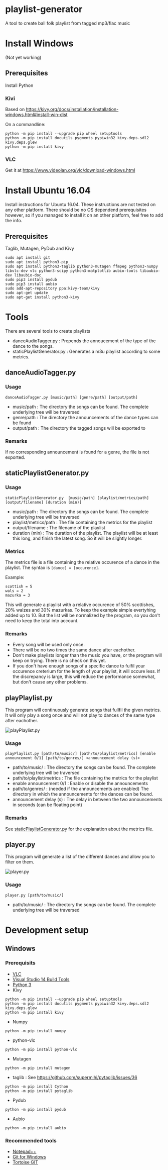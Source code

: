 # playlist-generator
A tool to create ball folk playlist from tagged mp3/flac music

# Install Windows
(Not yet working)

## Prerequisites
Install Python

### Kivi
Based on https://kivy.org/docs/installation/installation-windows.html#install-win-dist

On a commandline:
```
python -m pip install --upgrade pip wheel setuptools
python -m pip install docutils pygments pypiwin32 kivy.deps.sdl2 kivy.deps.glew 
python -m pip install kivy
```
### VLC
Get it at https://www.videolan.org/vlc/download-windows.html

# Install Ubuntu 16.04
Install instructions for Ubuntu 16.04. 
These instructions are not tested on any other platform.
There should be no OS dependend prerequisites however, so if you managed to install it on an other platform, feel free to add the info.

## Prerequisites
Taglib, Mutagen, PyDub and Kivy

```
sudo apt install git
sudo apt install python3-pip
sudo apt install python3-taglib python3-mutagen ffmpeg python3-numpy libvlc-dev vlc python3-scipy python3-matplotlib aubio-tools libaubio-dev libaubio-doc
sudo pip3 install pydub
sudo pip3 install aubio
sudo add-apt-repository ppa:kivy-team/kivy
sudo apt-get update
sudo apt-get install python3-kivy
```


# Tools
There are several tools to create playlists

* danceAudioTagger.py : Prepends the annoucement of the type of the dance to the songs.
* staticPlaylistGenerator.py : Generates a m3u playlist according to some metrics.

## danceAudioTagger.py
### Usage 
```
danceAudioTagger.py [music/path] [genre/path] [output/path]
```
* music/path : The directory the songs can be found. The complete underlying tree will be traversed
* genre/path : The directory the announcements of the dance types can be found
* output/path : The directory the tagged songs will be exported to

### Remarks
If no corresponding announcement is found for a genre, the file is not exported.

## staticPlaylistGenerator.py
### Usage 
```
staticPlaylistGenerator.py  [music/path] [playlist/metrics/path] [output/filename] [duration (min)]
```

* music/path : The directory the songs can be found. The complete underlying tree will be traversed
* playlist/metrics/path : The file containing the metrics for the playlist
* output/filename : The filename of the playlist
* duration (min) : The duration of the playlist. The playlist will be at least this long, and finish the latest song. So it will be slightly longer.

### Metrics
The metrics file is a file containing the relative occurence of a dance in the playlist.
The syntax is ```[dance] = [occurence]```.

Example:
```
scottish = 5
wals = 2
mazurka = 3
```

This will generate a playlist with a relative occurence of 50% scottishes, 20% walzes and 30% mazurkas.
To keep the example simple evertyhing added up to 10.
But the list will be normalized by the program, so you don't need to keep the total into account.


### Remarks
* Every song will be used only once.
* There will be no two times the same dance after eachother.
* Don't make playlists longer than the music you have, or the program will keep on trying. There is no check on this yet.
* If you don't have enough songs of a specific dance to fulfil your occurence creterium for the length of your playlist, it will occure less. If the discrepancy is large, this will reduce the performance somewhat, but don't cause any other problems.

## playPlaylist.py
This program will continuously generate songs that fullfil the given metrics. 
It will only play a song once and will not play to dances of the same type after eachother.

![playPlaylist.py](Documentation/playPlaylist.png)

### Usage
```
playPlaylist.py [path/to/music/] [path/to/playlist/metrics] [enable announcement 0/1] [path/to/genres/] <announcement delay (s)> 
```

* path/to/music/ : The directory the songs can be found. The complete underlying tree will be traversed
* path/to/playlist/metrics : The file containing the metrics for the playlist
* enable announcement 0/1 : Enable or disable the announcements
* path/to/genres/ : (needed if the announcements are enabled) The directory in which the announcements for the dances can be found.
* announcement delay (s) : The delay in between the two announcements in seconds (can be floating point)


### Remarks
See [staticPlaylistGenerator.py](#markdown-header-metrics) for the explanation about the metrics file.

## player.py
This program will generate a list of the different dances and allow you to filter on them.

![player.py](Documentation/player.png)

### Usage
```
player.py [path/to/music/]
```
* path/to/music/ : The directory the songs can be found. The complete underlying tree will be traversed

# Development setup
## Windows
### Prerequisits

- [VLC](https://www.videolan.org/vlc/download-windows.html)
- [Visual Studio 14 Build Tools](https://www.visualstudio.com/downloads/#build-tools-for-visual-studio-2017)
- [Python 3](https://www.python.org/downloads/)
- Kivy 
```
python -m pip install --upgrade pip wheel setuptools
python -m pip install docutils pygments pypiwin32 kivy.deps.sdl2 kivy.deps.glew 
python -m pip install kivy
```
- Numpy
```
python -m pip install numpy
```
- python-vlc
```
python -m pip install python-vlc
```
- Mutagen
```
python -m pip install mutagen
```
- taglib : See https://github.com/supermihi/pytaglib/issues/36
```
python -m pip install Cython
python -m pip install pytaglib
```

- Pydub
```
python -m pip install pydub
```
- Aubio
```
python -m pip install aubio
```

### Recommended tools
- [Notepad++](https://notepad-plus-plus.org/download/)
- [Git for Windows](https://gitforwindows.org/)
- [Tortoise GIT](https://tortoisegit.org/download/)

